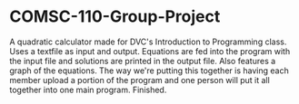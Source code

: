 # COMSC-110-Group-Project
A quadratic calculator made for DVC's Introduction to Programming class.
Uses a textfile as input and output. Equations are fed into the program with the input file and solutions are printed in the output file. Also features a graph of the equations. The way we're putting this together is having each member upload a portion of the program and one person will put it all together into one main program.
Finished.
